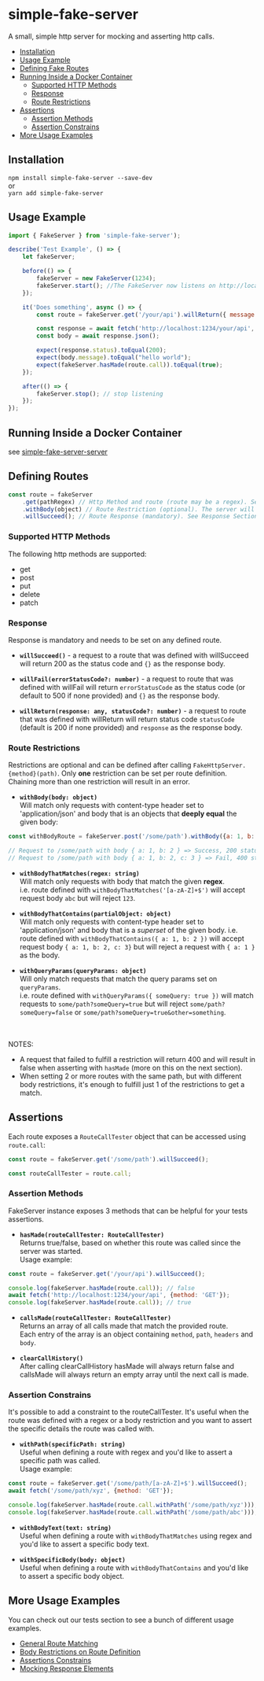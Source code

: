 # simple-fake-server

A small, simple http server for mocking and asserting http calls.

-   [Installation](#installation)
-   [Usage Example](#usage-example)
-   [Defining Fake Routes](#defining-routes)
-   [Running Inside a Docker Container](#Running-Inside-a-Docker-Container)
    -   [Supported HTTP Methods](#supported-http-methods)
    -   [Response](#response)
    -   [Route Restrictions](#route-restrictions)
-   [Assertions](#assertions)
    -   [Assertion Methods](#assertion-methods)
    -   [Assertion Constrains](#assertion-constrains)
-   [More Usage Examples](#more-usage-examples)

## Installation

`npm install simple-fake-server --save-dev`  
or  
`yarn add simple-fake-server`

## Usage Example

```js
import { FakeServer } from 'simple-fake-server');

describe('Test Example', () => {
    let fakeServer;

    before(() => {
        fakeServer = new FakeServer(1234);
        fakeServer.start(); //The FakeServer now listens on http://localhost:1234
    });

    it('Does something', async () => {
        const route = fakeServer.get('/your/api').willReturn({ message: "hello world" });

        const response = await fetch('http://localhost:1234/your/api', { method: 'GET' });
        const body = await response.json();

        expect(response.status).toEqual(200);
        expect(body.message).toEqual("hello world");
        expect(fakeServer.hasMade(route.call)).toEqual(true);
    });

    after(() => {
        fakeServer.stop(); // stop listening
    });
});
```

## Running Inside a Docker Container

see [simple-fake-server-server](http-host/README.md)

## Defining Routes

```js
const route = fakeServer
    .get(pathRegex) // Http Method and route (route may be a regex). See Supported HTTP Methods section.
    .withBody(object) // Route Restriction (optional). The server will only respond to requests matching the restriction. See Route Restrictions section for more info.
    .willSucceed(); // Route Response (mandatory). See Response Section for more info.
```

### Supported HTTP Methods

The following http methods are supported:

-   get
-   post
-   put
-   delete
-   patch

### Response

Response is mandatory and needs to be set on any defined route.

-   **`willSucceed()`** - a request to a route that was defined with willSucceed will return 200 as the status code and `{}` as the response body.

-   **`willFail(errorStatusCode?: number)`** - a request to route that was defined with willFail will return `errorStatusCode` as the status code (or default to 500 if none provided) and `{}` as the response body.

-   **`willReturn(response: any, statusCode?: number)`** - a request to route that was defined with willReturn will return status code `statusCode` (default is 200 if none provided) and `response` as the response body.

### Route Restrictions

Restrictions are optional and can be defined after calling `FakeHttpServer.{method}(path)`. Only **one** restriction can be set per route definition.  
Chaining more than one restriction will result in an error.

-   **`withBody(body: object)`**  
    Will match only requests with content-type header set to 'application/json' and body that is an objects that **deeply equal** the given body:

```js
const withBodyRoute = fakeServer.post('/some/path').withBody({a: 1, b: 2}).willSucceed();

// Request to /some/path with body { a: 1, b: 2 } => Success, 200 status code.
// Request to /some/path with body { a: 1, b: 2, c: 3 } => Fail, 400 status code.
```

-   **`withBodyThatMatches(regex: string)`**  
    Will match only requests with body that match the given **regex**.  
    i.e. route defined with `withBodyThatMatches('[a-zA-Z]+$')` will accept request body `abc` but will reject `123`.

-   **`withBodyThatContains(partialObject: object)`**  
    Will match only requests with content-type header set to 'application/json' and body that is a _superset_ of the given body.
    i.e. route defined with `withBodyThatContains({ a: 1, b: 2 })` will accept request body `{ a: 1, b: 2, c: 3}` but will reject a request with `{ a: 1 }` as the body.

-   **`withQueryParams(queryParams: object)`**  
    Will only match requests that match the query params set on `queryParams`.  
    i.e. route defined with `withQueryParams({ someQuery: true })` will match requests to `some/path?someQuery=true` but will reject `some/path?someQuery=false` or `some/path?someQuery=true&other=something`.

<br/><br/>
NOTES:

-   A request that failed to fulfill a restriction will return 400 and will result in false when asserting with `hasMade` (more on this on the next section).
-   When setting 2 or more routes with the same path, but with different body restrictions, it's enough to fulfill just 1 of the restrictions to get a match.

## Assertions

Each route exposes a `RouteCallTester` object that can be accessed using `route.call`:

```js
const route = fakeServer.get('/some/path').willSucceed();

const routeCallTester = route.call;
```

### Assertion Methods

FakeServer instance exposes 3 methods that can be helpful for your tests assertions.

-   **`hasMade(routeCallTester: RouteCallTester)`**  
    Returns true/false, based on whether this route was called since the server was started.  
    Usage example:

```js
const route = fakeServer.get('/your/api').willSucceed();

console.log(fakeServer.hasMade(route.call)); // false
await fetch('http://localhost:1234/your/api', {method: 'GET'});
console.log(fakeServer.hasMade(route.call)); // true
```

-   **`callsMade(routeCallTester: RouteCallTester)`**  
    Returns an array of all calls made that match the provided route.  
    Each entry of the array is an object containing `method`, `path`, `headers` and `body`.

-   **`clearCallHistory()`**  
    After calling clearCallHistory hasMade will always return false and callsMade will always return an empty array until the next call is made.

### Assertion Constrains

It's possible to add a constraint to the routeCallTester. It's useful when the route was defined with a regex or a body restriction and you want to assert the specific details the route was called with.

-   **`withPath(specificPath: string)`**  
    Useful when defining a route with regex and you'd like to assert a specific path was called.  
    Usage example:

```js
const route = fakeServer.get('/some/path/[a-zA-Z]+$').willSucceed();
await fetch('/some/path/xyz', {method: 'GET'});

console.log(fakeServer.hasMade(route.call.withPath('/some/path/xyz'))); // true
console.log(fakeServer.hasMade(route.call.withPath('/some/path/abc'))); // false
```

-   **`withBodyText(text: string)`**  
    Useful when defining a route with `withBodyThatMatches` using regex and you'd like to assert a specific body text.

-   **`withSpecificBody(body: object)`**  
    Useful when defining a route with `withBodyThatContains` and you'd like to assert a specific body object.

## More Usage Examples

You can check out our tests section to see a bunch of different usage examples.

-   [General Route Matching](./__tests__/route-matching-general-tests.ts)
-   [Body Restrictions on Route Definition](./__tests__/body-restrictions-on-route-definition-tests.ts)
-   [Assertions Constrains](./__tests__/body-restrictions-on-assertion-tests.ts)
-   [Mocking Response Elements](./__tests__/mocking-response-elements.ts)
